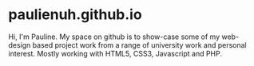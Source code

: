 # paulienuh.github.io
Hi, I'm Pauline. My space on github is to show-case some of my web-design based project work from a range of university work and personal interest. 
Mostly working with HTML5, CSS3, Javascript and PHP.
